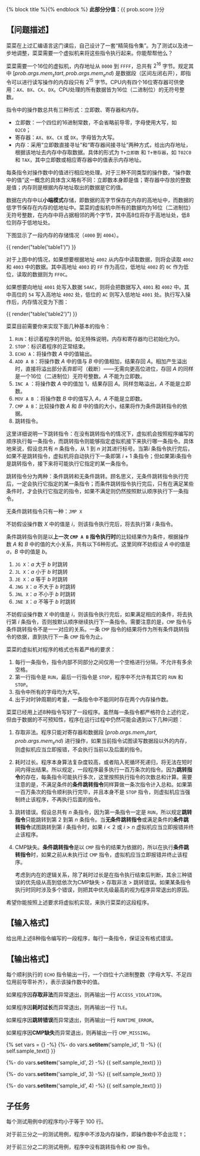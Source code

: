 {% block title %}{% endblock %}
**此部分分值：**{{ prob.score }}分

## 【问题描述】

菜菜在上过汇编语言这门课后，自己设计了一套“精简指令集”。为了测试以及进一步地调整，菜菜需要一个虚拟机来将这些指令执行起来。你能帮帮他么？

菜菜需要一个16位的虚拟机，内存地址从 `0000` 到 `FFFF`，总共有 $2^{16}$ 字节。规定其中 $\left[ {{ prob.args.mem_start }}, {{ prob.args.mem_end }} \right)$ 是数据段（区间左闭右开），即指令可以进行读写操作的内存段只有 $2^{15}$ 字节。CPU内有四个16位寄存器可供使用：`AX`、`BX`、`CX`、`DX`。CPU处理的所有数据皆为16位（二进制位）的无符号整数。

指令中的操作数总共有三种形式：立即数、寄存器和内存。

*   立即数：一个四位的16进制常数，不会省略前导零，字母使用大写，如 `02C0`；
*   寄存器：`AX`、`BX`、`CX` 或 `DX`，字母皆为大写。
*   内存：采用“立即数直接寻址”和“寄存器间接寻址”两种方式，给出内存地址，根据该地址去内存中存取数据。具体的形式为 `T+立即数` 和 `T+寄存器`，如 `T02C0` 和 `TAX`，其中立即数或相应寄存器中的值表示内存地址。

每条指令对操作数中的值进行相应地处理。对于三种不同类型的操作数，“操作数中的值”这一概念的具体含义略有不同：立即数本身即是值；寄存器中存放的整数是值；内存则是根据内存地址取出的数据是它的值。

数据在内存中以**小端模式**存储，即数据的高字节保存在内存的高地址中，而数据的低字节保存在内存的低地址中。菜菜的虚拟机中所有的数据均为16位（二进制位）无符号整数，在内存中将占据相邻的两个字节，其中高8位将存于高地址处，低8位则存于低地址处。

下图显示了一段内存的存储情况（`4000` 到 `4004`）。

{{ render("table('table1')") }}

对于上图中的情况，如果想要根据地址 `4002` 从内存中读取数据，则将会读取 `4002` 和 `4003` 中的数据。其中高地址 `4003` 的 `FF` 作为高位，低地址 `4002` 的 `0C` 作为低位，读取的数据则为 `FF0C`。

如果想要向地址 `4001` 处写入数据 `54AC`，则将会把数据写入 `4001` 和 `4002` 中。其中高位的 `54` 写入高地址 `4002` 处，低位的 `AC` 则写入低地址 `4001` 处。执行写入操作后，内存情况变为下图：

{{ render("table('table2')") }}

菜菜目前需要你来实现下面几种基本的指令：

1.  `RUN`：标识着程序的开始。如无特殊说明，内存和寄存器均已初始化为0。
2.  `STOP`：标识着程序的正常结束。
3.  `ECHO A`：将操作数 $A$ 中的值输出。
4.  `ADD A B`：将操作数 $A$ 中的值与 $B$ 中的值相加，结果存回 $A$。相加产生溢出时，直接将溢出部分丢弃即可（截断）——无需向更高位进位，存回 $A$ 的同样是一个16位（二进制位）无符号整数。$A$ 不能为立即数。
5.  `INC A` ：将操作数 $A$ 中的值加 $1$，结果存回 $A$。同样忽略溢出，$A$ 不能是立即数。
6.  `MOV A B` ：将操作数 $B$ 中的值写入 $A$，$A$ 不能是立即数。
7.  `CMP A B`：比较操作数 $A$ 和 $B$ 中的值的大小，结果将作为条件跳转指令的依据。
8.  跳转指令。

这里详细说明一下跳转指令：在没有跳转指令的情况下，虚拟机会按照程序编写的顺序执行每一条指令，而跳转指令则能够指定虚拟机接下来执行哪一条指令。具体地来说，假设总共有 $n$ 条指令，从 $1$ 到 $n$ 对其进行标号。当第$i$ 条指令执行完后，如果不是跳转指令，虚拟机将自动执行下一条即第 $i+1$ 条指令；但如果第i条指令是跳转指令，接下来将可能执行它指定的某一条指令。

跳转指令分为两种：条件跳转和无条件跳转。顾名思义，无条件跳转指令执行完后，一定会执行它指定的某一条指令；而条件跳转指令执行完后，只有在满足某些条件时，才会执行它指定的指令，如果不满足则仍然按照默认顺序执行下一条指令。

无条件跳转指令只有一种：`JMP X`

不妨假设操作数 $X$ 中的值是 $i$，则该指令执行完后，将去执行第 $i$ 条指令。

条件跳转指令则是以**上一次 `CMP A B` 指令执行时**的比较结果作为条件，根据操作数 $A$ 和 $B$ 中的值的大小关系，共有以下6种形式。这里同样不妨假设 $A$ 中的值是 $a$，$B$ 中的值是 $b$。

1.  `JG X`：$a$ 大于 $b$ 时跳转
2.  `JL X`：$a$ 小于 $b$ 时跳转
3.  `JE X`：$a$ 等于 $b$ 时跳转
4.  `JNG X`：$a$ 不大于 $b$ 时跳转
5.  `JNL X`：$a$ 不小于 $b$ 时跳转
6.  `JNE X`：$a$ 不等于 $b$ 时跳转

不妨假设操作数 $X$ 中的值是 $i$，则该指令执行完后，如果满足相应的条件，将去执行第 $i$ 条指令，否则按默认顺序继续执行下一条指令。需要注意的是，`CMP` 指令与条件跳转指令不是一一对应的关系。一条 `CMP` 指令的结果将作为所有条件跳转指令的依据，直到执行下一条 `CMP` 指令为止。

菜菜的虚拟机对程序的格式也有着严格的要求：

1.  每行一条指令，指令内部不同部分之间仅用一个空格进行分隔，不允许有多余空格。
2.  第一行指令是 `RUN`，最后一行指令是 `STOP`，程序中不允许有其它的 `RUN` 和 `STOP`。
3.  指令中所有的字母均为大写。
4.  出于对时钟周期的考量，一条指令中不能同时存在两个内存操作数。

菜菜已经用上述8种指令写好了一段程序。虽然每一条指令都严格符合上述约定，但由于数据的不可预知性，程序在运行过程中仍然可能会遇到以下几种问题：

1.  存取非法。程序只能对寄存器和数据段 $\left[ {{ prob.args.mem_start }}, {{ prob.args.mem_end }} \right)$ 进行操作，如果当前指令试图读写数据段以外的内存，则虚拟机应当立即报错，不会执行当前以及后面的指令。

2.  耗时过长。程序本身算法复杂度较高，或者陷入死循环死递归，将无法在短时间内得出结果。所以规定，一段程序最多执行一百万条次的指令。因为**跳转指令**的存在，每条指令可能执行多次，这里按照执行指令的次数总和计算。需要注意的是，不满足条件的**条件跳转指令**同样算做一条次指令计入总和。如果第一百万条次的指令顺利执行完毕，并且本身不是 `STOP` 指令，则虚拟机应当强制终止该程序，不再执行后面的指令。

3.  跳转错误。假设总共有 $n$ 条指令，因为第一条指令一定是 `RUN`，所以规定**跳转指令**只能跳转到第 $2$ 到第 $n$ 条指令。当**无条件跳转指令**或满足条件的**条件跳转指令**试图跳转到第 $i$ 条指令时，如果 $i<2$ 或 $i>n$ 虚拟机应当立即报错并终止该程序。

4.  CMP缺失。**条件跳转指令**是以 `CMP` 指令的结果为依据的，所以在执行**条件跳转指令**时，如果之前从未执行过 `CMP` 指令，虚拟机应当立即报错并终止该程序。

    考虑到内在的逻辑关系，除了耗时过长是在指令执行结束后判断，其余三种错误的优先级从高到低依次为CMP缺失 > 存取非法 > 跳转错误。如果某条指令执行时同时涉及多个错误，则把其中优先级最高的视为程序异常退出的原因。

希望你能按照上述要求将虚拟机实现，来执行菜菜的这段程序。

## 【输入格式】

给出用上述8种指令编写的一段程序，每行一条指令，保证没有格式错误。

## 【输出格式】

每个顺利执行的 `ECHO` 指令输出一行，一个四位十六进制整数（字母大写、不足四位用前导零补齐），表示该操作数中的值。

如果程序因**存取非法**而异常退出，则再输出一行 `ACCESS_VIOLATION`。

如果程序因**耗时过长**而异常退出，则再输出一行 `TLE`。

如果程序因**跳转错误**而异常退出，则再输出一行 `RUNTIME_ERROR`。

如果程序因**CMP缺失**而异常退出，则再输出一行 `CMP_MISSING`。

{% set vars = {} -%}
{%- do vars.__setitem__('sample_id', 1) -%}
{{ self.sample_text() }}

{%- do vars.__setitem__('sample_id', 2) -%}
{{ self.sample_text() }}

{%- do vars.__setitem__('sample_id', 3) -%}
{{ self.sample_text() }}

{%- do vars.__setitem__('sample_id', 4) -%}
{{ self.sample_text() }}

## 子任务

每个测试用例中的程序均小于等于 $100$ 行。

对于前三分之一的测试用例，程序中不涉及内存操作，即操作数中不会出现 `T`；

对于前三分之二的测试用例，程序中没有跳转指令和 `CMP` 指令。
